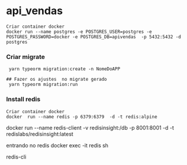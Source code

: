 # api_vendas

```term
Criar container docker
docker run --name postgres -e POSTGRES_USER=postgres -e POSTGRES_PASSWORD=docker -e POSTGRES_DB=apivendas  -p 5432:5432 -d postgres

```


### Criar migrate

```term
 yarn typeorm migration:create -n NomeDoAPP

## Fazer os ajustes  no migrate gerado
 yarn typeorm migration:run
```

### Install redis

```term
Criar container docker
docker  run --name redis -p 6379:6379  -d -t redis:alpine
```



 docker run  --name redis-client -v redisinsight:/db -p 8001:8001 -d -t redislabs/redisinsight:latest


entrando no redis
docker exec -it redis sh

redis-cli

